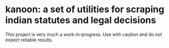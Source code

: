 # kanoon: a set of utilities for scraping indian statutes and legal decisions
This project is very much a work-in-progress. Use with caution and do not expect reliable results. 
